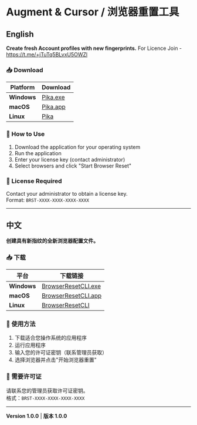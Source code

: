# Augment & Cursor / 浏览器重置工具

## English

**Create fresh Account profiles with new fingerprints.**
For Licence Join - https://t.me/+jTuTq5BLvxU5OWZl

### 📥 Download

| Platform | Download |
|----------|----------|
| **Windows** | [Pika.exe](https://github.com/Automaxx/Augment-reset/releases/tag/v1.0.0) |
| **macOS** | [Pika.app](https://github.com/Automaxx/Augment-reset/releases/latest/download/BrowserResetCLI.app.zip) |
| **Linux** | [Pika](https://github.com/Automaxx/Augment-reset/releases/latest/download/BrowserResetCLI-linux.tar.gz) |

### 🚀 How to Use

1. Download the application for your operating system
2. Run the application
3. Enter your license key (contact administrator)
4. Select browsers and click "Start Browser Reset"

### 🔐 License Required

Contact your administrator to obtain a license key.  
Format: `BRST-XXXX-XXXX-XXXX-XXXX`

---

## 中文

**创建具有新指纹的全新浏览器配置文件。**

### 📥 下载

| 平台 | 下载链接 |
|------|----------|
| **Windows** | [BrowserResetCLI.exe](https://github.com/Automaxx/Augment-reset/releases/latest/download/BrowserResetCLI.exe) |
| **macOS** | [BrowserResetCLI.app](https://github.com/Automaxx/Augment-reset/releases/latest/download/BrowserResetCLI.app.zip) |
| **Linux** | [BrowserResetCLI](https://github.com/Automaxx/Augment-reset/releases/latest/download/BrowserResetCLI-linux.tar.gz) |

### 🚀 使用方法

1. 下载适合您操作系统的应用程序
2. 运行应用程序
3. 输入您的许可证密钥（联系管理员获取）
4. 选择浏览器并点击"开始浏览器重置"

### 🔐 需要许可证

请联系您的管理员获取许可证密钥。  
格式：`BRST-XXXX-XXXX-XXXX-XXXX`

---

**Version 1.0.0** | **版本 1.0.0**
